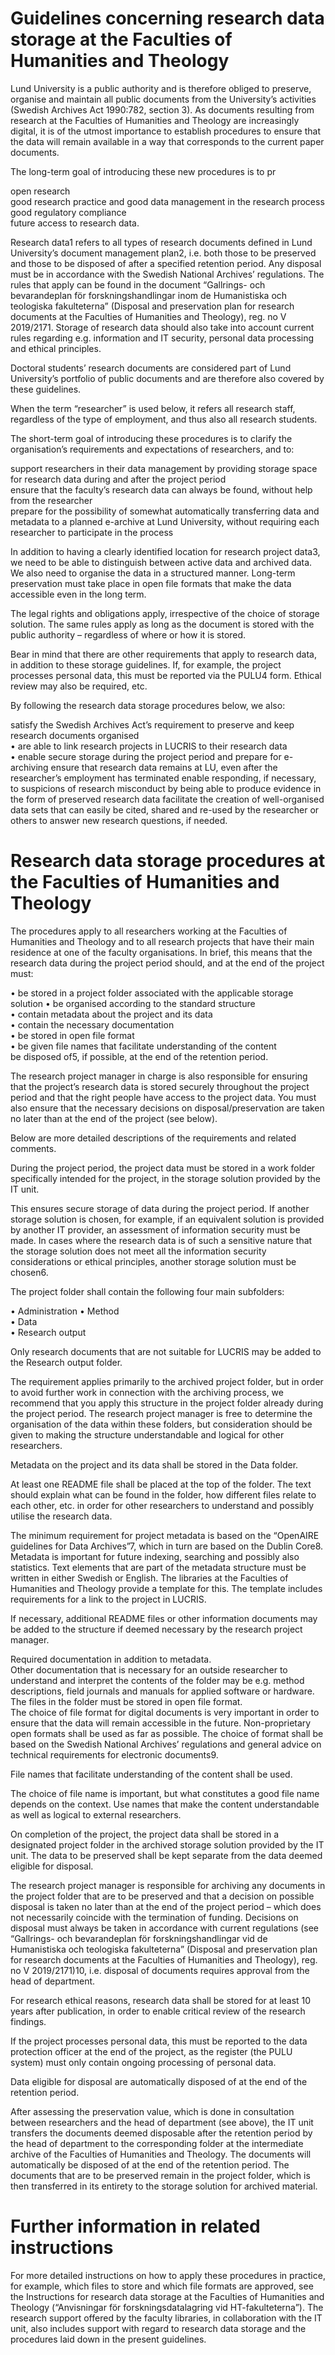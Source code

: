 # Guidelines concerning research data storage at the Faculties of Humanities and Theology  

Lund University is a public authority and is therefore obliged to preserve, organise and maintain all public documents from the University’s activities (Swedish Archives Act 1990:782, section 3). As documents resulting from research at the Faculties of Humanities and Theology are increasingly digital, it is of the utmost importance to establish procedures to ensure that the data will remain available in a way that corresponds to the current paper documents.  

The long-term goal of introducing these new procedures is to pr  

open research   
good research practice and good data management in the research process good regulatory compliance   
future access to research data.  

Research data1 refers to all types of research documents defined in Lund University’s document management plan2, i.e. both those to be preserved and those to be disposed of after a specified retention period. Any disposal must be in accordance with the Swedish National Archives’ regulations. The rules that apply can be found in the document “Gallrings- och bevarandeplan för forskningshandlingar inom de Humanistiska och teologiska fakulteterna” (Disposal and preservation plan for research documents at the Faculties of Humanities and Theology), reg. no V 2019/2171. Storage of research data should also take into account current rules regarding e.g. information and IT security, personal data processing and ethical principles.  

Doctoral students’ research documents are considered part of Lund University’s portfolio of public documents and are therefore also covered by these guidelines.  

When the term “researcher” is used below, it refers all research staff, regardless of the type of employment, and thus also all research students.  

The short-term goal of introducing these procedures is to clarify the organisation’s requirements and expectations of researchers, and to:  

support researchers in their data management by providing storage space for research data during and after the project period   
ensure that the faculty’s research data can always be found, without help from the researcher   
prepare for the possibility of somewhat automatically transferring data and metadata to a planned e-archive at Lund University, without requiring each researcher to participate in the process  

In addition to having a clearly identified location for research project data3, we need to be able to distinguish between active data and archived data. We also need to organise the data in a structured manner. Long-term preservation must take place in open file formats that make the data accessible even in the long term.  

The legal rights and obligations apply, irrespective of the choice of storage solution. The same rules apply as long as the document is stored with the public authority – regardless of where or how it is stored.  

Bear in mind that there are other requirements that apply to research data, in addition to these storage guidelines. If, for example, the project processes personal data, this must be reported via the PULU4 form. Ethical review may also be required, etc.  

By following the research data storage procedures below, we also:  

satisfy the Swedish Archives Act’s requirement to preserve and keep research documents organised   
• are able to link research projects in LUCRIS to their research data   
• enable secure storage during the project period and prepare for e-archiving ensure that research data remains at LU, even after the researcher’s employment has terminated enable responding, if necessary, to suspicions of research misconduct by being able to produce evidence in the form of preserved research data facilitate the creation of well-organised data sets that can easily be cited, shared and re-used by the researcher or others to answer new research questions, if needed.  

# Research data storage procedures at the Faculties of Humanities and Theology  

The procedures apply to all researchers working at the Faculties of Humanities and Theology and to all research projects that have their main residence at one of the faculty organisations. In brief, this means that the research data during the project period should, and at the end of the project must:  

• be stored in a project folder associated with the applicable storage solution • be organised according to the standard structure   
• contain metadata about the project and its data   
• contain the necessary documentation   
• be stored in open file format   
• be given file names that facilitate understanding of the content   
be disposed of5, if possible, at the end of the retention period.  

The research project manager in charge is also responsible for ensuring that the project’s research data is stored securely throughout the project period and that the right people have access to the project data. You must also ensure that the necessary decisions on disposal/preservation are taken no later than at the end of the project (see below).  

Below are more detailed descriptions of the requirements and related comments.  

During the project period, the project data must be stored in a work folder specifically intended for the project, in the storage solution provided by the IT unit.  

This ensures secure storage of data during the project period. If another storage solution is chosen, for example, if an equivalent solution is provided by another IT provider, an assessment of information security must be made. In cases where the research data is of such a sensitive nature that the storage solution does not meet all the information security considerations or ethical principles, another storage solution must be chosen6.  

The project folder shall contain the following four main subfolders:  

• Administration • Method   
• Data   
• Research output  

Only research documents that are not suitable for LUCRIS may be added to the Research output folder.  

The requirement applies primarily to the archived project folder, but in order to avoid further work in connection with the archiving process, we recommend that you apply this structure in the project folder already during the project period. The research project manager is free to determine the organisation of the data within these folders, but consideration should be given to making the structure understandable and logical for other researchers.  

Metadata on the project and its data shall be stored in the Data folder.  

At least one README file shall be placed at the top of the folder. The text should explain what can be found in the folder, how different files relate to each other, etc. in order for other researchers to understand and possibly utilise the research data.  

The minimum requirement for project metadata is based on the “OpenAIRE guidelines for Data Archives”7, which in turn are based on the Dublin Core8. Metadata is important for future indexing, searching and possibly also statistics. Text elements that are part of the metadata structure must be written in either Swedish or English. The libraries at the Faculties of Humanities and Theology provide a template for this. The template includes requirements for a link to the project in LUCRIS.  

If necessary, additional README files or other information documents may be added to the structure if deemed necessary by the research project manager.  

Required documentation in addition to metadata.   
Other documentation that is necessary for an outside researcher to understand and interpret the contents of the folder may be e.g. method descriptions, field journals and manuals for applied software or hardware. The files in the folder must be stored in open file format.   
The choice of file format for digital documents is very important in order to ensure that the data will remain accessible in the future. Non-proprietary open formats shall be used as far as possible. The choice of format shall be based on the Swedish National Archives’ regulations and general advice on technical requirements for electronic documents9.  

File names that facilitate understanding of the content shall be used.  

The choice of file name is important, but what constitutes a good file name depends on the context. Use names that make the content understandable as well as logical to external researchers.  

On completion of the project, the project data shall be stored in a designated project folder in the archived storage solution provided by the IT unit. The data to be preserved shall be kept separate from the data deemed eligible for disposal.  

The research project manager is responsible for archiving any documents in the project folder that are to be preserved and that a decision on possible disposal is taken no later than at the end of the project period – which does not necessarily coincide with the termination of funding. Decisions on disposal must always be taken in accordance with current regulations (see “Gallrings- och bevarandeplan för forskningshandlingar vid de Humanistiska och teologiska fakulteterna” (Disposal and preservation plan for research documents at the Faculties of Humanities and Theology), reg. no V 2019/2171)10, i.e. disposal of documents requires approval from the head of department.  

For research ethical reasons, research data shall be stored for at least 10 years after publication, in order to enable critical review of the research findings.  

If the project processes personal data, this must be reported to the data protection officer at the end of the project, as the register (the PULU system) must only contain ongoing processing of personal data.  

Data eligible for disposal are automatically disposed of at the end of the retention period.  

After assessing the preservation value, which is done in consultation between researchers and the head of department (see above), the IT unit transfers the documents deemed disposable after the retention period by the head of department to the corresponding folder at the intermediate archive of the Faculties of Humanities and Theology. The documents will automatically be disposed of at the end of the retention period. The documents that are to be preserved remain in the project folder, which is then transferred in its entirety to the storage solution for archived material.  

# Further information in related instructions  

For more detailed instructions on how to apply these procedures in practice, for example, which files to store and which file formats are approved, see the Instructions for research data storage at the Faculties of Humanities and Theology (“Anvisningar för forskningsdatalagring vid HT-fakulteterna”). The research support offered by the faculty libraries, in collaboration with the IT unit, also includes support with regard to research data storage and the procedures laid down in the present guidelines.  
